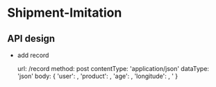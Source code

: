 # Shipment-Imitation

## API design
* add record  


    url:  /record
    method: post
    contentType: 'application/json'
    dataType: 'json'
    body: {
        'user': <username>,
        'product': <product-name>,
        'age': <age>,
        'longitude': <longitude>,
        '
    }
       